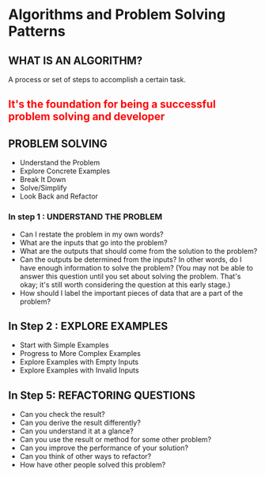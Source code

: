 #   Algorithms and Problem Solving Patterns
##  WHAT IS AN ALGORITHM?
A process or set of steps to accomplish a certain task.

##   <span style='color:red'>It's the foundation for being a successful problem solving and developer</span>

##  PROBLEM SOLVING 
*   Understand the Problem
*   Explore Concrete Examples
*   Break It Down
*   Solve/Simplify
*   Look Back and Refactor

### In step 1 : UNDERSTAND THE PROBLEM
*  Can I restate the problem in my own words?
*  What are the inputs that go into the problem?
*  What are the outputs that should come from the solution to the problem?
*  Can the outputs be determined from the inputs? In other words, do I have enough information to solve the problem? (You may not be able to answer this question until you set about solving the problem. That's okay; it's still worth considering the question at this early stage.)
*  How should I label the important pieces of data that are a part of the problem?

## In Step 2 : EXPLORE EXAMPLES
*  Start with Simple Examples
*  Progress to More Complex Examples
*  Explore Examples with Empty Inputs
*  Explore Examples with Invalid Inputs


##  In Step 5: REFACTORING QUESTIONS
*   Can you check the result?
*   Can you derive the result differently?
*   Can you understand it at a glance?
*   Can you use the result or method for some other problem?
*   Can you improve the performance of your solution?
*   Can you think of other ways to refactor?
*   How have other people solved this problem?

